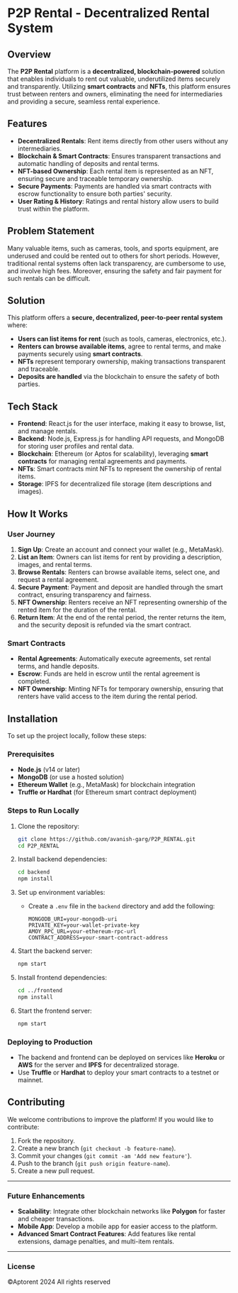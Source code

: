 

# P2P Rental - Decentralized Rental System

## Overview

The **P2P Rental** platform is a **decentralized, blockchain-powered** solution that enables individuals to rent out valuable, underutilized items securely and transparently. Utilizing **smart contracts** and **NFTs**, this platform ensures trust between renters and owners, eliminating the need for intermediaries and providing a secure, seamless rental experience.

## Features

- **Decentralized Rentals**: Rent items directly from other users without any intermediaries.
- **Blockchain & Smart Contracts**: Ensures transparent transactions and automatic handling of deposits and rental terms.
- **NFT-based Ownership**: Each rental item is represented as an NFT, ensuring secure and traceable temporary ownership.
- **Secure Payments**: Payments are handled via smart contracts with escrow functionality to ensure both parties' security.
- **User Rating & History**: Ratings and rental history allow users to build trust within the platform.

## Problem Statement

Many valuable items, such as cameras, tools, and sports equipment, are underused and could be rented out to others for short periods. However, traditional rental systems often lack transparency, are cumbersome to use, and involve high fees. Moreover, ensuring the safety and fair payment for such rentals can be difficult.

## Solution

This platform offers a **secure, decentralized, peer-to-peer rental system** where:
- **Users can list items for rent** (such as tools, cameras, electronics, etc.).
- **Renters can browse available items**, agree to rental terms, and make payments securely using **smart contracts**.
- **NFTs** represent temporary ownership, making transactions transparent and traceable.
- **Deposits are handled** via the blockchain to ensure the safety of both parties.

## Tech Stack

- **Frontend**: React.js for the user interface, making it easy to browse, list, and manage rentals.
- **Backend**: Node.js, Express.js for handling API requests, and MongoDB for storing user profiles and rental data.
- **Blockchain**: Ethereum (or Aptos for scalability), leveraging **smart contracts** for managing rental agreements and payments.
- **NFTs**: Smart contracts mint NFTs to represent the ownership of rental items.
- **Storage**: IPFS for decentralized file storage (item descriptions and images).

## How It Works

### **User Journey**

1. **Sign Up**: Create an account and connect your wallet (e.g., MetaMask).
2. **List an Item**: Owners can list items for rent by providing a description, images, and rental terms.
3. **Browse Rentals**: Renters can browse available items, select one, and request a rental agreement.
4. **Secure Payment**: Payment and deposit are handled through the smart contract, ensuring transparency and fairness.
5. **NFT Ownership**: Renters receive an NFT representing ownership of the rented item for the duration of the rental.
6. **Return Item**: At the end of the rental period, the renter returns the item, and the security deposit is refunded via the smart contract.

### **Smart Contracts**

- **Rental Agreements**: Automatically execute agreements, set rental terms, and handle deposits.
- **Escrow**: Funds are held in escrow until the rental agreement is completed.
- **NFT Ownership**: Minting NFTs for temporary ownership, ensuring that renters have valid access to the item during the rental period.

## Installation

To set up the project locally, follow these steps:

### **Prerequisites**

- **Node.js** (v14 or later)
- **MongoDB** (or use a hosted solution)
- **Ethereum Wallet** (e.g., MetaMask) for blockchain integration
- **Truffle or Hardhat** (for Ethereum smart contract deployment)

### **Steps to Run Locally**

1. Clone the repository:
   ```bash
   git clone https://github.com/avanish-garg/P2P_RENTAL.git
   cd P2P_RENTAL
   ```

2. Install backend dependencies:
   ```bash
   cd backend
   npm install
   ```

3. Set up environment variables:
   - Create a `.env` file in the `backend` directory and add the following:
     ```
     MONGODB_URI=your-mongodb-uri
     PRIVATE_KEY=your-wallet-private-key
     AMOY_RPC_URL=your-ethereum-rpc-url
     CONTRACT_ADDRESS=your-smart-contract-address
     ```

4. Start the backend server:
   ```bash
   npm start
   ```

5. Install frontend dependencies:
   ```bash
   cd ../frontend
   npm install
   ```

6. Start the frontend server:
   ```bash
   npm start
   ```

### **Deploying to Production**

- The backend and frontend can be deployed on services like **Heroku** or **AWS** for the server and **IPFS** for decentralized storage.
- Use **Truffle** or **Hardhat** to deploy your smart contracts to a testnet or mainnet.

## Contributing

We welcome contributions to improve the platform! If you would like to contribute:

1. Fork the repository.
2. Create a new branch (`git checkout -b feature-name`).
3. Commit your changes (`git commit -am 'Add new feature'`).
4. Push to the branch (`git push origin feature-name`).
5. Create a new pull request.

---

### **Future Enhancements**

- **Scalability**: Integrate other blockchain networks like **Polygon** for faster and cheaper transactions.
- **Mobile App**: Develop a mobile app for easier access to the platform.
- **Advanced Smart Contract Features**: Add features like rental extensions, damage penalties, and multi-item rentals.

---

### **License**

©Aptorent 2024 All rights reserved


